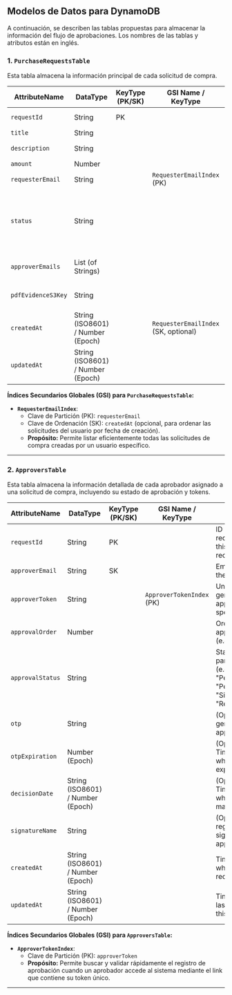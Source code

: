 ## Modelos de Datos para DynamoDB

A continuación, se describen las tablas propuestas para almacenar la información del flujo de aprobaciones. Los nombres de las tablas y atributos están en inglés.

### 1. `PurchaseRequestsTable`

Esta tabla almacena la información principal de cada solicitud de compra.

| AttributeName       | DataType                          | KeyType (PK/SK) | GSI Name / KeyType             | Description                                                                                                        |
|---------------------|-----------------------------------|-----------------|--------------------------------|--------------------------------------------------------------------------------------------------------------------|
| `requestId`         | String                            | PK              |                                | Unique ID for the purchase request (UUID)                                                                          |
| `title`             | String                            |                 |                                | Title of the request                                                                                               |
| `description`       | String                            |                 |                                | Detailed description of the request                                                                                |
| `amount`            | Number                            |                 |                                | Amount of the request                                                                                              |
| `requesterEmail`    | String                            |                 | `RequesterEmailIndex` (PK)     | Email of the user who created the request                                                                          |
| `status`            | String                            |                 |                                | General status of the request (e.g., "PendingInitialApproval", "PartiallyApproved", "FullyApproved", "Rejected", "CompletedPdfGenerated") |
| `approverEmails`    | List (of Strings)                 |                 |                                | List of the email addresses of the three selected approvers                                                        |
| `pdfEvidenceS3Key`  | String                            |                 |                                | (Optional) S3 object key where the PDF evidence is stored                                                          |
| `createdAt`         | String (ISO8601) / Number (Epoch) |                 | `RequesterEmailIndex` (SK, optional) | Timestamp of when the request was created                                                                          |
| `updatedAt`         | String (ISO8601) / Number (Epoch) |                 |                                | Timestamp of the last modification to the request                                                                  |

**Índices Secundarios Globales (GSI) para `PurchaseRequestsTable`:**

* **`RequesterEmailIndex`**:
    * Clave de Partición (PK): `requesterEmail`
    * Clave de Ordenación (SK): `createdAt` (opcional, para ordenar las solicitudes del usuario por fecha de creación).
    * **Propósito:** Permite listar eficientemente todas las solicitudes de compra creadas por un usuario específico.

---

### 2. `ApproversTable`

Esta tabla almacena la información detallada de cada aprobador asignado a una solicitud de compra, incluyendo su estado de aprobación y tokens.

| AttributeName       | DataType                          | KeyType (PK/SK) | GSI Name / KeyType          | Description                                                                                                      |
|---------------------|-----------------------------------|-----------------|-----------------------------|------------------------------------------------------------------------------------------------------------------|
| `requestId`         | String                            | PK              |                             | ID of the purchase request to which this approval record belongs                                                   |
| `approverEmail`     | String                            | SK              |                             | Email address of the approver                                                                                    |
| `approverToken`     | String                            |                 | `ApproverTokenIndex` (PK)   | Unique UUID token generated for this approver and this specific request                                          |
| `approvalOrder`     | Number                            |                 |                             | Order in the approval sequence (e.g., 1, 2, 3)                                                                   |
| `approvalStatus`    | String                            |                 |                             | Status of this particular approval (e.g., "PendingOtp", "PendingDecision", "Signed", "Rejected")                 |
| `otp`               | String                            |                 |                             | (Optional) The OTP generated for this approver                                                                   |
| `otpExpiration`     | Number (Epoch)                    |                 |                             | (Optional) Timestamp of when the OTP expires                                                                     |
| `decisionDate`      | String (ISO8601) / Number (Epoch) |                 |                             | (Optional) Timestamp of when the approver made a decision                                                        |
| `signatureName`     | String                            |                 |                             | (Optional) Name registered as a signature upon approval                                                          |
| `createdAt`         | String (ISO8601) / Number (Epoch) |                 |                             | Timestamp of when this approver record was created                                                               |
| `updatedAt`         | String (ISO8601) / Number (Epoch) |                 |                             | Timestamp of the last modification to this record                                                                |

**Índices Secundarios Globales (GSI) para `ApproversTable`:**

* **`ApproverTokenIndex`**:
    * Clave de Partición (PK): `approverToken`
    * **Propósito:** Permite buscar y validar rápidamente el registro de aprobación cuando un aprobador accede al sistema mediante el link que contiene su token único.

---